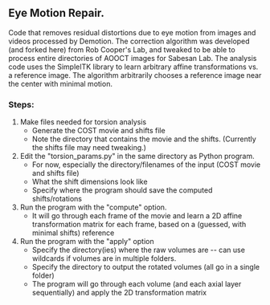 ## Eye Motion Repair.
Code that removes residual distortions due to eye motion from images and videos processed by Demotion.
The correction algorithm was developed (and forked here) from Rob Cooper's Lab, and tweaked to be able to process entire directories of AOOCT images for Sabesan Lab. The analysis code uses the SimpleITK library to learn arbitrary affine transformations vs. a reference image. The algorithm arbitrarily chooses a reference image near the center with minimal motion.

### Steps:
1. Make files needed for torsion analysis
   - Generate the COST movie and shifts file
   - Note the directory that contains the movie and the shifts. (Currently the shifts file may need tweaking.)
2. Edit the "torsion_params.py" in the same directory as Python program.
   - For now, especially the directory/filenames of the input (COST movie and shifts file)
   - What the shift dimensions look like
   - Specify where the program should save the computed shifts/rotations
3. Run the program with the "compute" option.
   - It will go through each frame of the movie and learn a 2D affine transformation matrix for each frame, based on a (guessed, with minimal shifts) reference
4. Run the program with the "apply" option
   - Specify the directory(ies) where the raw volumes are -- can use wildcards if volumes are in multiple folders.
   - Specify the directory to output the rotated volumes (all go in a single folder)
   - The program will go through each volume (and each axial layer sequentially) and apply the 2D transformation matrix
